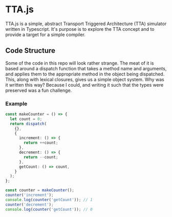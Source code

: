 # TTA.js

TTA.js is a simple, abstract Transport Triggered Architecture (TTA) simulator written in Typescript. It's purpose is to explore the TTA concept and to provide a target for a simple compiler.

## Code Structure

Some of the code in this repo will look rather strange. The meat of it is based around a dispatch function that takes a method name and arguments, and applies them to the appropriate method in the object being dispatched. This, along with lexical closures, gives us a simple object system. Why was it written this way? Because I could, and writing it such that the types were preserved was a fun challenge.

### Example

```typescript
const makeCounter = () => {
  let count = 0;
  return dispatch(
    {},
    {
      increment: () => {
        return ++count;
      },
      decrement: () => {
        return --count;
      },
      getCount: () => count,
    }
  );
};

const counter = makeCounter();
counter('increment');
console.log(counter('getCount')); // 1
counter('decrement');
console.log(counter('getCount')); // 0
```

